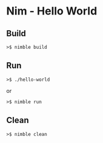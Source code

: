 # Nim - Hello World

## Build

```
>$ nimble build
```

## Run

```
>$ ./hello-world
```

or

```
>$ nimble run
```

## Clean

```
>$ nimble clean
```
